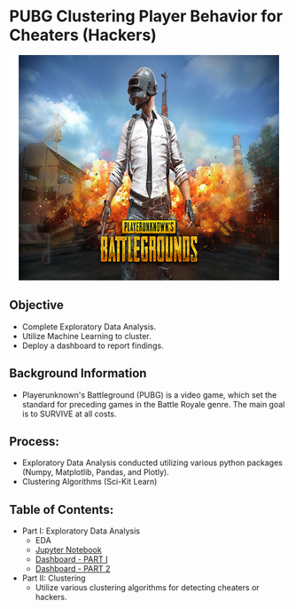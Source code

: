 # PUBG Clustering Player Behavior for Cheaters (Hackers)

<p align="center">
  <img width="600" height="406" src="assets/PUBG_logo.png">
</p>



## Objective
* Complete Exploratory Data Analysis.
* Utilize Machine Learning to cluster.
* Deploy a dashboard to report findings.

## Background Information
* Playerunknown's Battleground (PUBG) is a video game, which set the standard for preceding games in the Battle Royale genre. The main goal is to SURVIVE at all costs.

## Process:
* Exploratory Data Analysis conducted utilizing various python packages (Numpy, Matplotlib, Pandas, and Plotly).
* Clustering Algorithms (Sci-Kit Learn)


## Table of Contents:
* Part I: Exploratory Data Analysis
    * EDA
	* [Jupyter Notebook](https://github.com/SulmanK/PUBG_clustering-player-behavior-for-cheaters/blob/master/PUBG_EDA-Dashboard.ipynb)
	* [Dashboard - PART I](https://pubg-eda-part1-dash.herokuapp.com/)
	* [Dashboard - PART 2](https://pubg-eda-part2-dash.herokuapp.com/)
* Part II: Clustering
    * Utilize various clustering algorithms for detecting cheaters or hackers.

